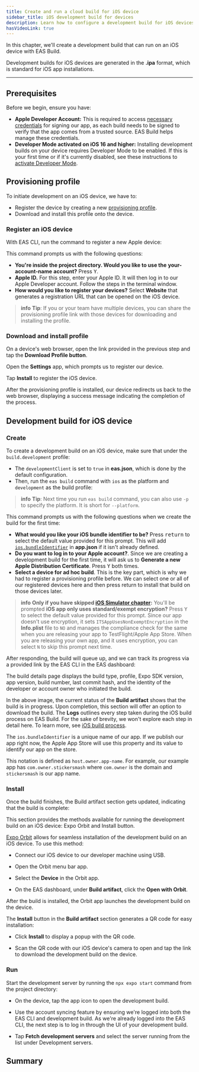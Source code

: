 ```yaml
---
title: Create and run a cloud build for iOS device
sidebar_title: iOS development build for devices
description: Learn how to configure a development build for iOS devices using EAS Build.
hasVideoLink: true
---
```


In this chapter, we'll create a development build that can run on an iOS device with EAS Build.

Development builds for iOS devices are generated in the **.ipa** format, which is standard for iOS app installations.

---

## Prerequisites

Before we begin, ensure you have:

- **Apple Developer Account:** This is required to access [necessary credentials](/app-signing/app-credentials/#ios) for signing our app, as each build needs to be signed to verify that the app comes from a trusted source. EAS Build helps manage these credentials.
- **Developer Mode activated on iOS 16 and higher:** Installing development builds on your device requires Developer Mode to be enabled. If this is your first time or if it's currently disabled, see these instructions to [activate Developer Mode](/guides/ios-developer-mode/).

## Provisioning profile

To initiate development on an iOS device, we have to:

- Register the device by creating a new [provisioning profile](/app-signing/app-credentials/#provisioning-profiles).
- Download and install this profile onto the device.

### Register an iOS device

With EAS CLI, run the command to register a new Apple device:

This command prompts us with the following questions:

- **You're inside the project directory. Would you like to use the** **your-account-name** **account?** Press <kbd>Y</kbd>.
- **Apple ID.** For this step, enter your Apple ID. It will then log in to our Apple Developer account. Follow the steps in the terminal window.
- **How would you like to register your devices?** Select **Website** that generates a registration URL that can be opened on the iOS device.

> **info** **Tip**: If you or your team have multiple devices, you can share the provisioning profile link with those devices for downloading and installing the profile.

### Download and install profile

On a device's web browser, open the link provided in the previous step and tap the **Download Profile button**.

Open the **Settings** app, which prompts us to register our device.

Tap **Install** to register the iOS device.

After the provisioning profile is installed, our device redirects us back to the web browser, displaying a success message indicating the completion of the process.

## Development build for iOS device

### Create

To create a development build on an iOS device, make sure that under the `build.development` profile:

- The `developmentClient` is set to `true` in **eas.json**, which is done by the default configuration.
- Then, run the `eas build` command with `ios` as the platform and `development` as the build profile:

> **info** **Tip**: Next time you run `eas build` command, you can also use `-p` to specify the platform. It is short for `--platform`.

This command prompts us with the following questions when we create the build for the first time:

- **What would you like your iOS bundle identifier to be?** Press <kbd>return</kbd> to select the default value provided for this prompt. This will add [`ios.bundleIdentifier`](/versions/latest/config/app/#package) in **app.json** if it isn't already defined.
- **Do you want to log in to your Apple account?**. Since we are creating a development build for the first time, it will ask us to **Generate a new Apple Distribution Certificate**. Press <kbd>Y</kbd> both times.
- **Select a device for ad hoc build**. This is the key part, which is why we had to register a provisioning profile before. We can select one or all of our registered devices here and then press return to install that build on those devices later.

> **info** **Only if you have skipped [iOS Simulator chapter](/tutorial/eas/ios-development-build-for-simulators/):** You'll be prompted **iOS app only uses standard/exempt encryption?** Press <kbd>Y</kbd> to select the default value provided for this prompt. Since our app doesn't use encryption, it sets `ITSAppUsesNonExemptEncryption` in the **Info.plist** file to `NO` and manages the compliance check for the same when you are releasing your app to TestFlight/Apple App Store. When you are releasing your own app, and it uses encryption, you can select `N` to skip this prompt next time.

After responding, the build will queue up, and we can track its progress via a provided link by the EAS CLI in the EAS dashboard:

<Collapsible summary="What does a build details page contain?">

The build details page displays the build type, profile, Expo SDK version, app version, build number, last commit hash, and the identity of the developer or account owner who initiated the build.

In the above image, the current status of the **Build artifact** shows that the build is in progress. Upon completion, this section will offer an option to download the build. The **Logs** outlines every step taken during the iOS build process on EAS Build. For the sake of brevity, we won't explore each step in detail here. To learn more, see [iOS build process](/build-reference/ios-builds/).

</Collapsible>

<Collapsible summary="What is iOS bundle identifier?">

The `ios.bundleIdentifier` is a unique name of our app. If we publish our app right now, the Apple App Store will use this property and its value to identify our app on the store.

This notation is defined as `host.owner.app-name`. For example, our example app has `com.owner.stickersmash` where `com.owner` is the domain and `stickersmash` is our app name.

</Collapsible>

### Install

Once the build finishes, the Build artifact section gets updated, indicating that the build is complete:

This section provides the methods available for running the development build on an iOS device: Expo Orbit and Install button.

[Expo Orbit](https://expo.dev/orbit) allows for seamless installation of the development build on an iOS device. To use this method:

- Connect our iOS device to our developer machine using USB.
- Open the Orbit menu bar app.
- Select the **Device** in the Orbit app.

- On the EAS dashboard, under **Build artifact**, click the **Open with Orbit**.

After the build is installed, the Orbit app launches the development build on the device.

<Collapsible summary="Alternate: Use the Install button and QR code">

The **Install** button in the **Build artifact** section generates a QR code for easy installation:

- Click **Install** to display a popup with the QR code.

- Scan the QR code with our iOS device's camera to open and tap the link to download the development build on the device.

</Collapsible>

### Run

Start the development server by running the `npx expo start` command from the project directory:

- On the device, tap the app icon to open the development build.

- Use the account syncing feature by ensuring we're logged into both the EAS CLI and development build. As we're already logged into the EAS CLI, the next step is to log in through the UI of your development build.

- Tap **Fetch development servers** and select the server running from the list under Development servers.

## Summary